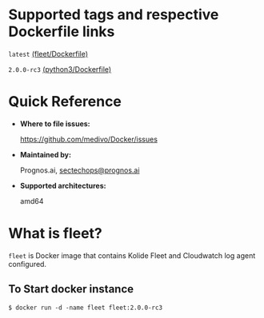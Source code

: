 # Supported tags and respective Dockerfile links

`latest` [(fleet/Dockerfile)](https://github.com/medivo/Docker/blob/master/fleet/Dockerfile)

`2.0.0-rc3` [(python3/Dockerfile)](https://github.com/medivo/Docker/blob/fleet_2_0_0_rc3/fleet/Dockerfile)

# Quick Reference
- **Where to file issues:**

    https://github.com/medivo/Docker/issues
    
- **Maintained by:**

    Prognos.ai, sectechops@prognos.ai

- **Supported architectures:**

    amd64

# What is fleet?

`fleet` is Docker image that contains Kolide Fleet and Cloudwatch log agent configured.

## To Start docker instance

```
$ docker run -d -name fleet fleet:2.0.0-rc3
```